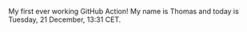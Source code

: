 My first ever working GitHub Action!
My name is Thomas and today is Tuesday, 21 December, 13:31 CET. 
